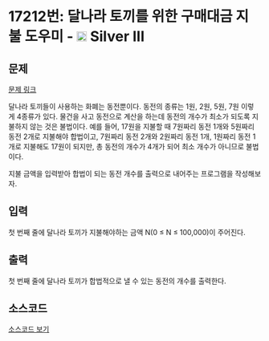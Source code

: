 # 17212번: 달나라 토끼를 위한 구매대금 지불 도우미 - <img src="https://static.solved.ac/tier_small/8.svg" style="height:20px" /> Silver III

<!-- performance -->

<!-- 문제 제출 후 깃허브에 푸시를 했을 때 제출한 코드의 성능이 입력될 공간입니다.-->

<!-- end -->

## 문제

[문제 링크](https://boj.kr/17212)


<p>달나라 토끼들이 사용하는 화폐는 동전뿐이다. 동전의 종류는 1원, 2원, 5원, 7원 이렇게&nbsp;4종류가 있다. 물건을 사고 동전으로 계산을 하는데 동전의 개수가 최소가 되도록 지불하지 않는 것은&nbsp;불법이다. 예를 들어, 17원을 지불할 때&nbsp;7원짜리 동전 1개와 5원짜리 동전 2개로 지불해야 합법이고,&nbsp;7원짜리 동전 2개와 2원짜리 동전&nbsp;1개, 1원짜리 동전 1개로 지불해도 17원이 되지만, 총 동전의 개수가 4개가 되어 최소 개수가 아니므로 불법이다.</p>

<p>지불 금액을 입력받아&nbsp;합법이 되는&nbsp;동전 개수를 출력으로 내어주는 프로그램을 작성해보자.</p>



## 입력


<p>첫 번째 줄에 달나라 토끼가 지불해야하는 금액 N(0 ≤ N&nbsp;≤ 100,000)이 주어진다.</p>



## 출력


<p>첫 번째 줄에 달나라 토끼가 합법적으로 낼 수 있는 동전의 개수를 출력한다.</p>



## 소스코드

[소스코드 보기](달나라%20토끼를%20위한%20구매대금%20지불%20도우미.cpp)